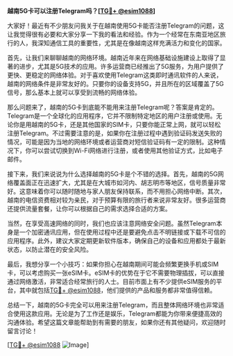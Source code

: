 **越南5G卡可以注册Telegram吗？[[TG💪+ @esim1088](https://t.me/s/esim1088)]**

大家好！最近有不少朋友问我关于在越南使用5G卡能否注册Telegram的问题，这让我觉得很有必要和大家分享一下我的看法和经验。作为一个经常在东南亚地区旅行的人，我深知通信工具的重要性，尤其是在像越南这样充满活力和变化的国家。

首先，让我们来聊聊越南的网络环境。越南近年来在网络基础设施建设上取得了显著的进步，尤其是5G技术的应用。许多运营商已经推出了5G服务，为用户提供了更快、更稳定的网络体验。对于喜欢使用Telegram这类即时通讯软件的人来说，越南的网络条件是非常友好的。只要你的设备支持5G，并且所在的区域覆盖了5G信号，那么基本上就可以享受到流畅的网络体验。

那么问题来了，越南的5G卡到底能不能用来注册Telegram呢？答案是肯定的。Telegram是一个全球化的应用程序，它并不限制特定地区的用户注册或使用。无论你是用越南的5G卡，还是其他国家的SIM卡，只要你能正常上网，就可以轻松注册Telegram。不过需要注意的是，如果你在注册过程中遇到验证码发送失败的情况，可能是因为当地的网络环境或者运营商对短信验证码有一定的限制。这种情况下，你可以尝试切换到Wi-Fi网络进行注册，或者使用其他验证方式，比如电子邮件。

接下来，我们来说说为什么选择越南的5G卡是个不错的选择。首先，越南的5G网络覆盖面正在迅速扩大，尤其是在大城市如河内、胡志明市等地区，信号质量非常好。这意味着你可以随时随地与家人朋友保持联系，而不用担心网络中断。其次，越南的电信资费相对较为亲民，对于预算有限的旅行者来说非常友好。很多运营商还提供流量套餐，让你可以根据自己的需求选择合适的方案。

当然，在享受高速网络的同时，我们也应该注意网络安全问题。虽然Telegram本身是一个加密通讯应用，但在使用过程中还是要避免点击不明链接或下载不可信的应用程序。此外，建议大家定期更新软件版本，确保自己的设备和应用都处于最新状态，以防止潜在的安全风险。

最后，我想分享一个小技巧：如果你担心在越南期间可能会频繁更换手机或SIM卡，可以考虑购买一张eSIM卡。eSIM卡的优势在于它不需要物理插拔，可以直接通过网络激活，非常适合经常旅行的人士。目前市面上有不少提供eSIM服务的平台，其中就包括[TG💪+ @esim1088](https://t.me/s/esim1088)，他们提供的产品和服务都非常值得信赖。

总结一下，越南的5G卡完全可以用来注册Telegram，而且整体网络环境也非常适合使用这款应用。无论是为了工作还是娱乐，Telegram都能为你带来便捷高效的沟通体验。希望这篇文章能帮助到有需要的朋友，如果你还有其他疑问，欢迎随时留言讨论！

[[TG💪+ @esim1088](https://t.me/s/esim1088) ![Image](https://i.postimg.cc/4NQfJmqS/Snipaste-2025-05-13-00-14-12.png)]